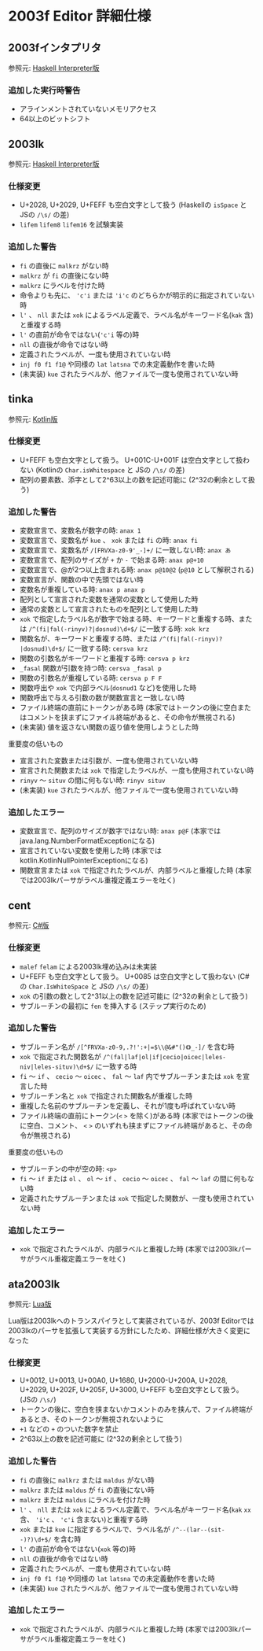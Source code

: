 # 2003f Editor 詳細仕様

## 2003fインタプリタ
参照元: [Haskell Interpreter版](https://github.com/jurliyuuri/OS/tree/master/assembler)

### 追加した実行時警告
* アラインメントされていないメモリアクセス
* 64以上のビットシフト

## 2003lk
参照元: [Haskell Interpreter版](https://github.com/jurliyuuri/OS/tree/master/assembler)

### 仕様変更
* U+2028, U+2029, U+FEFF も空白文字として扱う (Haskellの `isSpace` と JSの `/\s/` の差)
* `lifem` `lifem8` `lifem16` を試験実装

### 追加した警告
* `fi` の直後に `malkrz` がない時
* `malkrz` が `fi` の直後にない時
* `malkrz` にラベルを付けた時
* 命令よりも先に、 `'c'i` または `'i'c` のどちらかが明示的に指定されていない時
* `l'` 、 `nll` または `xok` によるラベル定義で、ラベル名がキーワード名(`kak` 含)と重複する時
* `l'` の直前が命令ではない(`'c'i` 等の)時
* `nll` の直後が命令ではない時
* 定義されたラベルが、一度も使用されていない時
* `inj f0 f1 f1@` や同様の `lat` `latsna` での未定義動作を書いた時
* (未実装) `kue` されたラベルが、他ファイルで一度も使用されていない時

## tinka
参照元: [Kotlin版](https://github.com/Nobuyuki-Tokuchi/tinka)

### 仕様変更
* U+FEFF も空白文字として扱う。 U+001C-U+001F は空白文字として扱わない (Kotlinの `Char.isWhitespace` と JSの `/\s/` の差)
* 配列の要素数、添字として2^63以上の数を記述可能に (2^32の剰余として扱う)

### 追加した警告
* 変数宣言で、変数名が数字の時: `anax 1`
* 変数宣言で、変数名が `kue` 、 `xok` または `fi` の時: `anax fi`
* 変数宣言で、変数名が `/[FRVXa-z0-9'_-]+/` に一致しない時: `anax あ`
* 変数宣言で、配列のサイズが `+` か `-` で始まる時: `anax p@+10`
* 変数宣言で、@が2つ以上含まれる時: `anax p@10@2` (`p@10` として解釈される)
* 変数宣言が、関数の中で先頭ではない時
* 変数名が重複している時: `anax p anax p`
* 配列として宣言された変数を通常の変数として使用した時
* 通常の変数として宣言されたものを配列として使用した時
* `xok` で指定したラベル名が数字で始まる時、キーワードと重複する時、または `/^(fi|fal(-rinyv)?|dosnud)\d+$/` に一致する時: `xok krz`
* 関数名が、キーワードと重複する時、または `/^(fi|fal(-rinyv)?|dosnud)\d+$/` に一致する時: `cersva krz`
* 関数の引数名がキーワードと重複する時: `cersva p krz`
* `_fasal` 関数が引数を持つ時: `cersva _fasal p`
* 関数の引数名が重複している時: `cersva p F F`
* 関数呼出や `xok` で内部ラベル(`dosnud1` など)を使用した時
* 関数呼出で与える引数の数が関数宣言と一致しない時
* ファイル終端の直前にトークンがある時 (本家ではトークンの後に空白またはコメントを挟まずにファイル終端があると、その命令が無視される)
* (未実装) 値を返さない関数の返り値を使用しようとした時

重要度の低いもの
* 宣言された変数または引数が、一度も使用されていない時
* 宣言された関数または `xok` で指定したラベルが、一度も使用されていない時
* `rinyv` 〜 `situv` の間に何もない時: `rinyv situv`
* (未実装) `kue` されたラベルが、他ファイルで一度も使用されていない時

### 追加したエラー
* 変数宣言で、配列のサイズが数字ではない時: `anax p@F` (本家ではjava.lang.NumberFormatExceptionになる)
* 宣言されていない変数を使用した時 (本家ではkotlin.KotlinNullPointerExceptionになる)
* 関数宣言または `xok` で指定されたラベルが、内部ラベルと重複した時 (本家では2003lkパーサがラベル重複定義エラーを吐く)

## cent
参照元: [C#版](https://github.com/Nobuyuki-Tokuchi/Cent)

### 仕様変更
* `malef` `felam` による2003lk埋め込みは未実装
* U+FEFF も空白文字として扱う。 U+0085 は空白文字として扱わない (C#の `Char.IsWhiteSpace` と JSの `/\s/` の差)
* `xok` の引数の数として2^31以上の数を記述可能に (2^32の剰余として扱う)
* サブルーチンの最初に `fen` を挿入する (ステップ実行のため)

### 追加した警告
* サブルーチン名が `/[^FRVXa-z0-9,.?!':+|=$\\@&#"()《》_-]/` を含む時
* `xok` で指定された関数名が `/^(fal|laf|ol|if|cecio|oicec|leles-niv|leles-situv)\d+$/` に一致する時
* `fi` 〜 `if` 、 `cecio` 〜 `oicec` 、 `fal` 〜 `laf` 内でサブルーチンまたは `xok` を宣言した時
* サブルーチン名と `xok` で指定された関数名が重複した時
* 重複した名前のサブルーチンを定義し、それが1度も呼ばれていない時
* ファイル終端の直前にトークン(`<` `>` を除く)がある時 (本家ではトークンの後に空白、コメント、 `<` `>` のいずれも挟まずにファイル終端があると、その命令が無視される)

重要度の低いもの
* サブルーチンの中が空の時: `<p>`
* `fi` 〜 `if` または `ol` 、 `ol` 〜 `if` 、 `cecio` 〜 `oicec` 、 `fal` 〜 `laf` の間に何もない時
* 定義されたサブルーチンまたは `xok` で指定した関数が、一度も使用されていない時

### 追加したエラー
* `xok` で指定されたラベルが、内部ラベルと重複した時 (本家では2003lkパーサがラベル重複定義エラーを吐く)

## ata2003lk
参照元: [Lua版](https://github.com/Nobuyuki-Tokuchi/ata2003lk)

Lua版は2003lkへのトランスパイラとして実装されているが、2003f Editorでは2003lkのパーサを拡張して実装する方針にしたため、詳細仕様が大きく変更になった

### 仕様変更
* U+0012, U+0013, U+00A0, U+1680, U+2000-U+200A, U+2028, U+2029, U+202F, U+205F, U+3000, U+FEFF も空白文字として扱う。 (JSの `/\s/`)
* トークンの後に、空白を挟まないかコメントのみを挟んで、ファイル終端があるとき、そのトークンが無視されないように
* `+1` などの `+` のついた数字を禁止
* 2^63以上の数を記述可能に (2^32の剰余として扱う)

### 追加した警告
* `fi` の直後に `malkrz` または `maldus` がない時
* `malkrz` または `maldus` が `fi` の直後にない時
* `malkrz` または `maldus` にラベルを付けた時
* `l'` 、 `nll` または `xok` によるラベル定義で、ラベル名がキーワード名(`kak` `xx` 含、 `'i'c` 、 `'c'i` 含まない)と重複する時
* `xok` または `kue` に指定するラベルで、ラベル名が `/^--(lar--(sit--)?)\d+$/` を含む時
* `l'` の直前が命令ではない(`xok` 等の)時
* `nll` の直後が命令ではない時
* 定義されたラベルが、一度も使用されていない時
* `inj f0 f1 f1@` や同様の `lat` `latsna` での未定義動作を書いた時
* (未実装) `kue` されたラベルが、他ファイルで一度も使用されていない時

### 追加したエラー
* `xok` で指定されたラベルが、内部ラベルと重複した時 (本家では2003lkパーサがラベル重複定義エラーを吐く)
